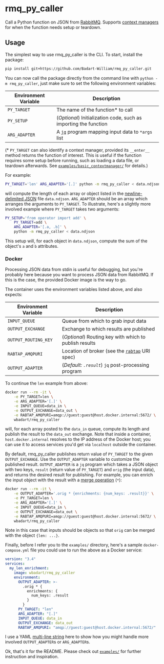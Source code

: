 # rmq_py_caller

Call a Python function on JSON from [RabbitMQ][rmq]. Supports [context
managers][ctx] for when the function needs setup or teardown.

[ctx]: https://docs.python.org/3/library/contextlib.html
[rmq]: https://www.rabbitmq.com

## Usage

The simplest way to use rmq_py_caller is the CLI. To start, install the
package:

```sh
pip install git+https://github.com/Badart-William/rmq_py_caller.git
```

You can now call the package directly from the command line with `python -m
rmq_py_caller`, just make sure to set the following environment variables:

Environment Variable | Description
---------------------|------------
`PY_TARGET`   | The name of the function* to call
`PY_SETUP`    | (_Optional_) Initialization code, such as importing the function
`ARG_ADAPTER` | A [`jq`][jq] program mapping input data to `*args` list

[jq]: https://stedolan.github.io/jq

(* `PY_TARGET` can also identify a context manager, provided its `__enter__`
method returns the function of interest. This is useful if the function
requires some setup before running, such as loading a data file, or teardown
afterwards. See [`examples/basic_contextmanager/`][basic_contextmanager] for
details.)

[basic_contextmanager]: ./examples/basic_contextmanager

For example:

```sh
PY_TARGET='len' ARG_ADAPTER='[.]' python -m rmq_py_caller < data.ndjson
```

will compute the length of each array or object listed in the
[newline-delimited JSON][ndjson] file `data.ndjson`. `ARG_ADAPTER` should be an
array which arranges the arguments to `PY_TARGET`. To illustrate, here's a
slightly more involved example where `PY_TARGET` takes two arguments:

```sh
PY_SETUP='from operator import add' \
    PY_TARGET=add \
    ARG_ADAPTER='[.a, .b]' \
    python -m rmq_py_caller < data.ndjson
```

This setup will, for each object in `data.ndjson`, compute the sum of the
object's `a` and `b` attributes.

[ndjson]: http://ndjson.org

### Docker

Processing JSON data from stdin is useful for debugging, but you're probably
here because you want to process JSON data from RabbitMQ. If this is the case,
the provided Docker image is the way to go.

The container uses the environment variables listed above, and also expects:

Environment Variable | Description
---------------------|------------
`INPUT_QUEUE`        | Queue from which to grab input data
`OUTPUT_EXCHANGE`    | Exchange to which results are published
`OUTPUT_ROUTING_KEY` | (_Optional_) Routing key with which to publish results
`RABTAP_AMQPURI`     | Location of broker (see the [`rabtap`][rabtap uri] URI spec)
`OUTPUT_ADAPTER`     | (_Default: `.result`_) `jq` post-processing program

[rabtap uri]: https://github.com/jandelgado/rabtap#broker-uri-specification

To continue the `len` example from above:

```sh
docker run --rm -it \
    -e PY_TARGET=len \
    -e ARG_ADAPTER='[.]' \
    -e INPUT_QUEUE=data_in \
    -e OUTPUT_EXCHANGE=data_out \
    -e RABTAP_AMQPURI=amqp://guest:guest@host.docker.internal:5672/ \
    wbadart/rmq_py_caller
```

will, for each array posted to the `data_in` queue, compute its length and
publish the result to the `data_out` exchange. Note that inside a container,
`host.docker.internal` resolves to the IP address of the Docker host; you can
use it to access services you'd get via `localhost` outside the container.

By default, rmq_py_caller publishes return value of `PY_TARGET` to the given
`OUTPUT_EXCHANGE`. Use the `OUTPUT_ADAPTER` variable to customize the published
result. `OUTPUT_ADAPTER` is a `jq` program which takes a JSON object with two
keys, `result` (return value of `PY_TARGET`) and `orig` (the input data), and
returns the desired result for publishing. For example, you can enrich the
input object with the result with a [merge operation][merge] (`*`):

```sh
docker run --rm -it \
    -e OUTPUT_ADAPTER='.orig * {enrichments: {num_keys: .result}}' \
    -e PY_TARGET=len \
    -e ARG_ADAPTER='[.]' \
    -e INPUT_QUEUE=data_in \
    -e OUTPUT_EXCHANGE=data_out \
    -e RABTAP_AMQPURI=amqp://guest:guest@host.docker.internal:5672/ \
    wbadart/rmq_py_caller
```

Note in this case that inputs should be objects so that `orig` can be merged
with the object `{len: ...}`.

[merge]: https://stedolan.github.io/jq/manual/#Addition:+

Finally, before I refer you to the `examples/` directory, here's a sample
`docker-compose.yml` file you could use to run the above as a Docker service:

```yaml
version: "3.4"
services:
  my_len_enrichment:
    image: wbadart/rmq_py_caller
    environment:
      OUTPUT_ADAPTER: >-
        .orig * {
          enrichments: {
            num_keys: .result
          }
        }
      PY_TARGET: "len"
      ARG_ADAPTER: "[.]"
      INPUT_QUEUE: data_in
      OUTPUT_EXCHANGE: data_out
      RABTAP_AMQPURI: "amqp://guest:guest@host.docker.internal:5672/"
```

I use a YAML [multi-line string][multi] here to show how you might handle more
involved `OUTPUT_ADAPTER`s or `ARG_ADAPTER`s.

[multi]: https://yaml-multiline.info

Ok, that's it for the README. Please check out [`examples/`](./examples) for
further instruction and inspiration.
